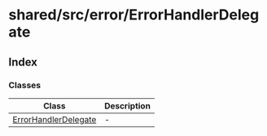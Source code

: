 # shared/src/error/ErrorHandlerDelegate

## Index

### Classes

| Class | Description |
| ------ | ------ |
| [ErrorHandlerDelegate](classes/error-handler-delegate.md) | - |
